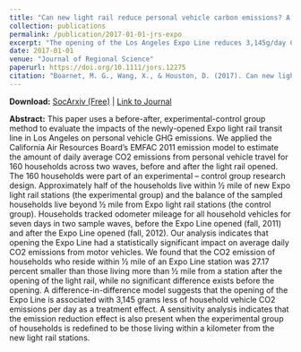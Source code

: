 ```yaml
---
title: "Can new light rail reduce personal vehicle carbon emissions? A before‐after, experimental‐control evaluation in Los Angeles"
collection: publications
permalink: /publication/2017-01-01-jrs-expo
excerpt: "The opening of the Los Angeles Expo Line reduces 3,145g/day CO2 emissions from household vehicles for nearby residents."
date: 2017-01-01
venue: "Journal of Regional Science"
paperurl: https://doi.org/10.1111/jors.12275
citation: "Boarnet, M. G., Wang, X., & Houston, D. (2017). Can new light rail reduce personal vehicle carbon emissions? A before‐after, experimental‐control evaluation in Los Angeles. <i>Journal of Regional Science, 57</i>(3), 523-539. "
---
```


**Download:** [SocArxiv (Free)](https://osf.io/preprints/socarxiv/qvwpg/) \| [Link to Journal](https://doi.org/10.1111/jors.12275)

**Abstract:**
This paper uses a before-after, experimental-control group method to evaluate the impacts of the newly-opened Expo light rail transit line in Los Angeles on personal vehicle GHG emissions. We applied the California Air Resources Board’s EMFAC 2011 emission model to estimate the amount of daily average CO2 emissions from personal vehicle travel for 160 households across two waves, before and after the light rail opened. The 160 households were part of an experimental – control group research design. Approximately half of the households live within ½ mile of new Expo light rail stations (the experimental group) and the balance of the sampled households live beyond ½ mile from Expo light rail stations (the control group).  Households tracked odometer mileage for all household vehicles for seven days in two sample waves, before the Expo Line opened (fall, 2011) and after the Expo Line opened (fall, 2012).  Our analysis indicates that opening the Expo Line had a statistically significant impact on average daily CO2 emissions from motor vehicles. We found that the CO2 emission of households who reside within ½ mile of an Expo Line station was 27.17 percent smaller than those living more than ½ mile from a station after the opening of the light rail, while no significant difference exists before the opening. A difference-in-difference model suggests that the opening of the Expo Line is associated with 3,145 grams less of household vehicle CO2 emissions per day as a treatment effect. A sensitivity analysis indicates that the emission reduction effect is also present when the experimental group of households is redefined to be those living within a kilometer from the new light rail stations.
